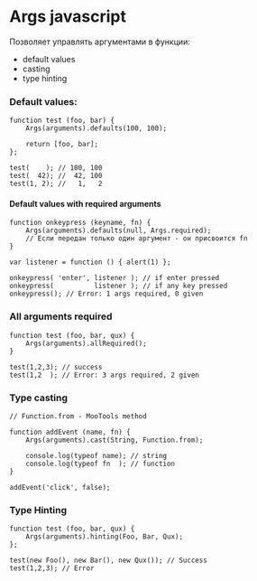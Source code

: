 # Args javascript

Позволяет управлять аргументами в функции:

 * default values
 * casting
 * type hinting

### Default values:

	function test (foo, bar) {
		Args(arguments).defaults(100, 100);
		
		return [foo, bar];
	};
	
	test(    ); // 100, 100
	test(  42); //  42, 100
	test(1, 2); //   1,   2

#### Default values with required arguments

	function onkeypress (keyname, fn) {
		Args(arguments).defaults(null, Args.required);
		// Если передан только один аргумент - он присвоится fn
	}
	
	var listener = function () { alert(1) };
	
	onkeypress( 'enter', listener ); // if enter pressed
	onkeypress(          listener ); // if any key pressed
	onkeypress(); // Error: 1 args required, 0 given

### All arguments required
	function test (foo, bar, qux) {
		Args(arguments).allRequired();
	}
	
	test(1,2,3); // success
	test(1,2  ); // Error: 3 args required, 2 given
	
### Type casting

	// Function.from - MooTools method
	
	function addEvent (name, fn) {
		Args(arguments).cast(String, Function.from);
		
		console.log(typeof name); // string
		console.log(typeof fn  ); // function
	}
	
	addEvent('click', false);
	
### Type Hinting

	function test (foo, bar, qux) {
		Args(arguments).hinting(Foo, Bar, Qux);
	};
	
	test(new Foo(), new Bar(), new Qux()); // Success
	test(1,2,3); // Error